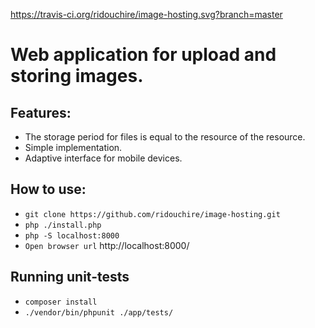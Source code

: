 https://travis-ci.org/ridouchire/image-hosting.svg?branch=master
# Web application for upload and storing images.

## Features:
* The storage period for files is equal to the resource of the resource.
* Simple implementation.
* Adaptive interface for mobile devices.

## How to use:

* ``git clone https://github.com/ridouchire/image-hosting.git``
* ``php ./install.php``
* ``php -S localhost:8000``
* ``Open browser url`` http://localhost:8000/

## Running unit-tests
* ``composer install``
* ``./vendor/bin/phpunit ./app/tests/``
